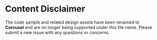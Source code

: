 # Content Disclaimer
The code sample and related design assets have been renamed to **Carousel** and are no longer being supported under this file name. Please submit a new issue with any questions or concerns. 